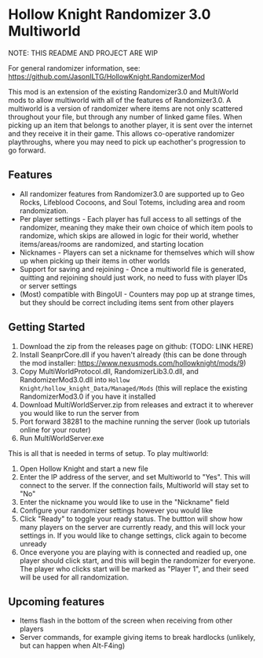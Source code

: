 # Hollow Knight Randomizer 3.0 Multiworld

NOTE: THIS README AND PROJECT ARE WIP

For general randomizer information, see: https://github.com/JasonILTG/HollowKnight.RandomizerMod

This mod is an extension of the existing Randomizer3.0 and MultiWorld mods to allow multiworld with all of the features of Randomizer3.0. A multiworld is a version of randomizer where items are not only scattered throughout your file, but through any number of linked game files. When picking up an item that belongs to another player, it is sent over the internet and they receive it in their game. This allows co-operative randomizer playthroughs, where you may need to pick up eachother's progression to go forward.

## Features
- All randomizer features from Randomizer3.0 are supported up to Geo Rocks, Lifeblood Cocoons, and Soul Totems, including area and room randomization.
- Per player settings - Each player has full access to all settings of the randomizer, meaning they make their own choice of which item pools to randomize, which skips are allowed in logic for their world, whether items/areas/rooms are randomized, and starting location
- Nicknames - Players can set a nickname for themselves which will show up when picking up their items in other worlds
- Support for saving and rejoining - Once a multiworld file is generated, quitting and rejoining should just work, no need to fuss with player IDs or server settings
- (Most) compatible with BingoUI - Counters may pop up at strange times, but they should be correct including items sent from other players

## Getting Started
1. Download the zip from the releases page on github: (TODO: LINK HERE)
2. Install SeanprCore.dll if you haven't already (this can be done through the mod installer: https://www.nexusmods.com/hollowknight/mods/9)
3. Copy MultiWorldProtocol.dll, RandomizerLib3.0.dll, and RandomizerMod3.0.dll into `Hollow Knight/hollow_knight_Data/Managed/Mods` (this will replace the existing RandomizerMod3.0 if you have it installed
4. Download MultiWorldServer.zip from releases and extract it to wherever you would like to run the server from
5. Port forward 38281 to the machine running the server (look up tutorials online for your router)
6. Run MultiWorldServer.exe

This is all that is needed in terms of setup. To play multiworld:

1. Open Hollow Knight and start a new file
2. Enter the IP address of the server, and set Multiworld to "Yes". This will connect to the server. If the connection fails, Multiworld will stay set to "No"
3. Enter the nickname you would like to use in the "Nickname" field
4. Configure your randomizer settings however you would like
5. Click "Ready" to toggle your ready status. The buttton will show how many players on the server are currently ready, and this will lock your settings in. If you would like to change settings, click again to become unready
6. Once everyone you are playing with is connected and readied up, one player should click start, and this will begin the randomizer for everyone. The player who clicks start will be marked as "Player 1", and their seed will be used for all randomization.

## Upcoming features
- Items flash in the bottom of the screen when receiving from other players
- Server commands, for example giving items to break hardlocks (unlikely, but can happen when Alt-F4ing)
